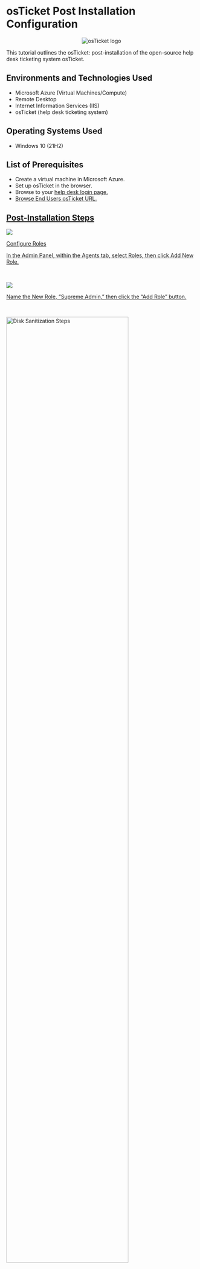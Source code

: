 # osTicket Post Installation Configuration
<p align="center">
<img src="https://i.imgur.com/Clzj7Xs.png" alt="osTicket logo"/>
</p>

This tutorial outlines the osTicket: post-installation of the open-source help desk ticketing system osTicket.<br />


<h2>Environments and Technologies Used</h2>

- Microsoft Azure (Virtual Machines/Compute)
- Remote Desktop
- Internet Information Services (IIS)
- osTicket (help desk ticketing system)

<h2>Operating Systems Used </h2>

- Windows 10</b> (21H2)

<h2>List of Prerequisites</h2>

- Create a virtual machine in Microsoft Azure.
- Set up osTicket in the browser.
- Browse to your <a href="http://localhost/osTicket/scp/login.php">help desk login page.
- Browse <a href="http://localhost/osTicket/">End Users osTicket URL.


<h2>Post-Installation Steps</h2>

<p>
<img src="https://imgur.com/VW2TU8x.png"/>
</p>
<p>
Configure Roles

In the Admin Panel, within the Agents tab, select Roles, then click Add New Role.

</p>
<br />

<p>
<img src="https://imgur.com/BEN58jj.png"/>
</p>
<p>
Name the New Role, “Supreme Admin,” then click the “Add Role” button.
</p>
<br />

<p>
<img src="https://i.imgur.com/DJmEXEB.png" height="80%" width="80%" alt="Disk Sanitization Steps"/>
</p>
<p>
Configure Departments

  In the Admin Panel, within the Agents tab, select Departments, then click the “Add New Department” button.


</p>
<br />

<p>
<img src="https://i.imgur.com/DJmEXEB.png" height="80%" width="80%" alt="Disk Sanitization Steps"/>
</p>
<p>
System Administrators
  
Add a New Department within the Settings named, “System Administrators,” then click the Create Dept button.
</p>
<br />
